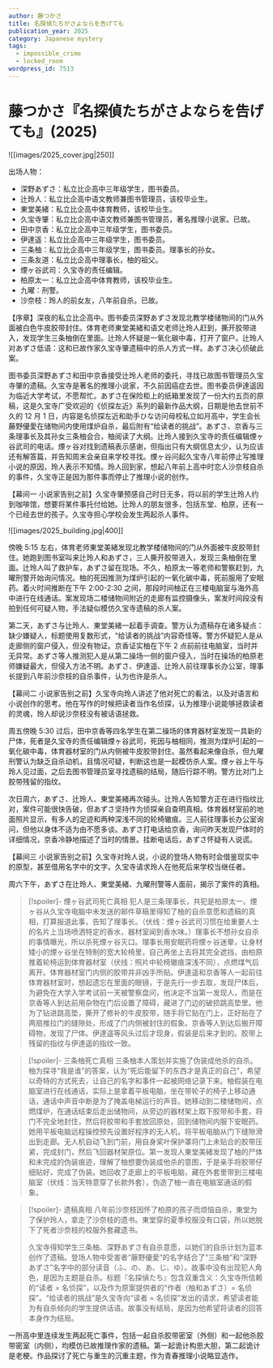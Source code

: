 ```yaml
---
author: 藤つかさ
title: 名探偵たちがさよならを告げても
publication_year: 2025
category: Japanese mystery
tags:
  - impossible_crime
  - locked_room
wordpress_id: 7513
---
```


# 藤つかさ『名探偵たちがさよならを告げても』(2025)

![[images/2025_cover.jpg|250]]

出场人物：
- 深野あずさ：私立比企高中三年级学生，图书委员。
- 辻玲人：私立比企高中语文教师兼图书管理员，该校毕业生。
- 東堂美緒：私立比企高中体育教师，该校毕业生。
- 久宝寺肇：私立比企高中语文教师兼图书管理员，著名推理小说家。已故。
- 田中京香：私立比企高中三年级学生，图书委员。
- 伊達遥：私立比企高中三年级学生，图书委员。
- 三条柚：私立比企高中三年级学生，图书委员。理事长的孙女。
- 三条友道：私立比企高中理事长，柚的祖父。
- 煙ヶ谷武司：久宝寺的责任编辑。
- 柏原太一：私立比企高中体育教师，该校毕业生。
- 九曜：刑警。
- 沙奈枝：玲人的前女友，八年前自杀。已故。

【序章】深夜的私立比企高中。图书委员深野あずさ发现北教学楼储物间的门从外面被白色牛皮胶带封住。体育老师東堂美緒和语文老师辻玲人赶到，撕开胶带进入，发现学生三条柚倒在里面。辻玲人怀疑是一氧化碳中毒，打开了窗户。辻玲人对あずさ低语：这和已故作家久宝寺肇遗稿中的杀人方式一样。あずさ决心侦破此案。

图书委员深野あずさ和田中京香接受辻玲人老师的委托，寻找已故图书管理员久宝寺肇的遗稿。久宝寺是著名的推理小说家，不久前因癌症去世。图书委员伊達遥因为临近大学考试，不愿帮忙。あずさ在保险柜上的纸箱里发现了一份大约五页的原稿，这是久宝寺广受欢迎的《侦探左近》系列的最新作品大纲，日期是他去世前不久的 12 月 1 日，内容是名侦探左近和助手ひな访问母校私立如月高中，学生会长藤野優愛在储物间内使用煤炉自杀，最后附有“给读者的挑战”。あずさ、京香与三条理事长及其孙女三条柚会合，柚阅读了大纲。辻玲人接到久宝寺的责任编辑煙ヶ谷武司的电话。煙ヶ谷对找到遗稿表示感谢，但指出只有大纲信息太少，认为应该还有解答篇，并告知周末会亲自来学校寻找。煙ヶ谷问起久宝寺八年前停止写推理小说的原因，玲人表示不知情。玲人回到家，想起八年前上高中时恋人沙奈枝自杀的事件，久宝寺正是因为那件事而停止了推理小说的创作。

【幕间一 小说家告别之前】久宝寺肇预感自己时日无多，将以前的学生辻玲人约到咖啡馆，想要将某件事托付给她。辻玲人的朋友很多，包括东堂、柏原，还有一个已经去世的孩子。久宝寺担心学校会发生两起杀人事件。

![[images/2025_building.jpg|400]]

傍晚 5:15 左右，体育老师東堂美緒发现北教学楼储物间的门从外面被牛皮胶带封住。她跑到图书室叫来辻玲人和あずさ，三人撕开胶带进入，发现三条柚倒在里面。辻玲人叫了救护车，あずさ留在现场。不久，柏原太一等老师和警察赶到，九曜刑警开始询问情况。柚的死因推测为煤炉引起的一氧化碳中毒，死前服用了安眠药。着火时间推断在下午 2:00-2:30 之间，那段时间柚正在三楼电脑室与海外高中进行在线通话。案发现场二楼储物间附近的走廊有监控摄像头，案发时间段没有拍到任何可疑人物，手法疑似模仿久宝寺遗稿的杀人案。

第二天，あずさ与辻玲人、東堂美緒一起着手调查。警方认为遗稿存在诸多疑点：缺少嫌疑人，标题使用复数形式，“给读者的挑战”内容奇怪等。警方怀疑犯人是从走廊侧的窗户侵入，但没有物证。京香证实柚在下午 2 点前前往电脑室，当时并无异常。あずさ等人推测犯人是从第二操场一侧的窗户侵入，当时在操场的柏原老师嫌疑最大，但侵入方法不明。あずさ、伊達遥、辻玲人前往理事长办公室，理事长提到八年前沙奈枝的自杀事件，认为也许是杀人。

【幕间二 小说家告别之前】久宝寺向玲人讲述了他对死亡的看法，以及对语言和小说创作的思考。他在写作的时候把读者当作名侦探，认为推理小说能够拯救读者的灵魂，玲人却说沙奈枝没有被话语拯救。

周五傍晚 5:30 过后，田中京香等四名学生在第二操场的体育器材室发现一具新的尸体，死者是久宝寺的责任编辑煙ヶ谷武司，死因与柚相同，推测为煤炉引起的一氧化碳中毒，体育器材室的门从内侧被牛皮胶带封住。虽然看起来像自杀，但九曜刑警认为缺乏自杀动机，且情况可疑，判断这也是一起模仿杀人案。煙ヶ谷上午与玲人见过面，之后去图书管理员室寻找遗稿的结局，随后行踪不明。警方比对门上胶带残留的指纹。

次日周六，あずさ、辻玲人、東堂美緒再次碰头。辻玲人告知警方正在进行指纹比对，案件可能很快告破，但あずさ坚持作为侦探亲自查明真相。体育器材室前的地面照片显示，有多人的足迹和两种深浅不同的轮椅辙痕。三人前往理事长办公室询问，但他以身体不适为由不愿多谈。あずさ打电话给京香，询问昨天发现尸体时的详细情况，京香冷静地描述了当时的情景。挂断电话后，あずさ怀疑有人说谎。

【幕间三 小说家告别之前】久宝寺对玲人说，小说的登场人物有时会借鉴现实中的原型，甚至借用名字中的文字。久宝寺请求玲人在他死后来学校当继任者。

周六下午，あずさ在辻玲人、東堂美緒、九曜刑警等人面前，揭示了案件的真相。

> [!spoiler]- 煙ヶ谷武司死亡真相
> 犯人是三条理事长，共犯是柏原太一。煙ヶ谷从久宝寺电脑中未发送的邮件草稿里得知了柚的自杀意愿和遗稿的真相，打算报道此事，告知了理事长。（伏线：煙ヶ谷武司习惯在给重要人士的名片上当场喷洒特定的香水，器材室闻到香水味。）理事长不想孙女自杀的事情曝光，所以杀死煙ヶ谷灭口。理事长用安眠药将煙ヶ谷迷晕，让身材矮小的煙ヶ谷坐在特制的宽大轮椅里，自己再坐上去将其完全遮挡，由柏原推着轮椅运到体育器材室（伏线：照片中轮椅辙痕深浅不同），点燃煤气后离开。体育器材室门内侧的胶带并非凶手所贴。伊達遥和京香等人一起前往体育器材室时，想起遗忘在里面的眼镜，于是先行一步去取，发现尸体后，为避免在大学入学考试前一天被警察盘问，他决定不当第一发现人，而是在京香等人到达前用杂物在门后设置了障碍，藏进了门边的破损跳高垫里。他为了钻进跳高垫，撕开了修补的牛皮胶带，随手将它贴在门上，正好贴在了两扇推拉门的缝隙处，形成了门内侧被封住的假象。京香等人到达后搬开障碍物，发现了尸体。伊達遥等风头过后才现身，假装是后来才到的。胶带上残留的指纹与伊達遥的指纹一致。

> [!spoiler]- 三条柚死亡真相
> 三条柚本人策划并实施了伪装成他杀的自杀。柚为探寻“我是谁”的答案，认为“死后能留下的东西才是真正的自己”，希望以奇特的方式死去，让自己的名字和事件一起被网络记录下来。柚假装在电脑室进行在线通话，实际上是拿着平板电脑，坐在带轮子的椅子上移动通话，通话中声音中断是为了掩盖电梯运行的声音。她移动到二楼储物间，点燃煤炉，在通话结束后走出储物间，从旁边的器材架上取下胶带和手套，将门不完全地封住，然后将胶带和手套放回原处，回到储物间内服下安眠药。她用平板电脑远程操控预先设置好程序的无人机，将平板电脑从门下缝隙滑出到走廊。无人机自动飞到门前，用自身桨叶保护罩将门上未贴合的胶带压紧，完成封门，然后飞回器材架原位。第一发现人東堂美緒发现了柚的尸体和未完成的伪装痕迹，理解了柚想要伪装成他杀的意图，于是亲手将胶带仔细贴好，完成了伪装。她回收了走廊上的平板电脑，藏在外套里带到三楼电脑室（伏线：当天特意穿了长款外套），伪造了柚一直在电脑室通话的假象。

> [!spoiler]- 遗稿真相
> 八年前沙奈枝因怀了柏原的孩子而烦恼自杀，東堂为了保护玲人，拿走了沙奈枝的遗书。東堂穿的夏季校服没有口袋，所以她脱下了死者沙奈枝的校服外套藏遗书。
> 
> 久宝寺得知学生三条柚、深野あずさ有自杀意愿，以她们的自杀计划为蓝本创作了遗稿。登场人物中受害者“藤野優愛”的名字结合了“三条柚”和“深野あずさ”名字中的部分读音（ふ、の、あ、じ、ゆ）。故事中没有出现犯人角色，是因为主题是自杀。标题『名探偵たち』包含双重含义：久宝寺所信赖的“读者 = 名侦探”，以及作为原案提供者的“作者（柚和あずさ）= 名侦探”。“给读者的挑战”是久宝寺向“读者 = 名侦探”发出的请求，希望读者能为有自杀倾向的学生提供话语。故事没有结局，是因为他希望将读者的回答本身作为结局。

一所高中里连续发生两起死亡事件，包括一起自杀胶带密室（外侧）和一起他杀胶带密室（内侧），均模仿已故推理作家的遗稿。第一起诡计构思大胆，第二起诡计是老梗。作品探讨了死亡与重生的沉重主题，作为青春推理小说略显造作。